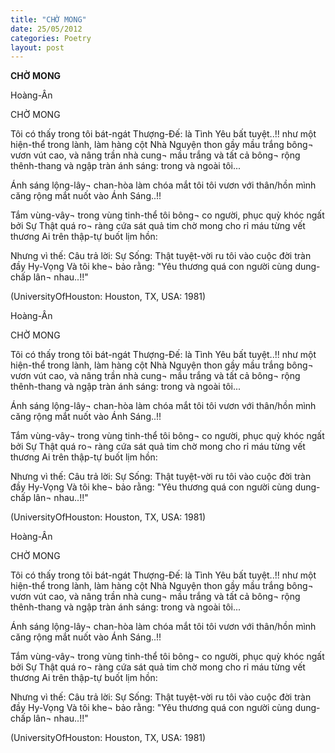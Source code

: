 ```yaml
---
title: "CHỜ MONG"
date: 25/05/2012
categories: Poetry
layout: post
---
```


**CHỜ MONG**

Hoàng-Ân

CHỜ MONG


Tôi có thấy trong tôi bát-ngát
Thượng-Đế: là
              Tình Yêu bất tuyệt..!!
như một hiện-thể trong lành,
làm hàng cột Nhà Nguyện thon gầy mầu trắng
bông¬ vươn vút cao, và nâng trần nhà
cung¬ mầu trắng
và tất cả bông¬ rộng thênh-thang
và ngập tràn ánh sáng: trong và ngoài tôi...

Ánh sáng lộng-lây¬ chan-hòa
làm chóa mắt tôi
tôi vươn với thân/hồn mình
căng rộng mắt nuốt vào Ánh Sáng..!!

Tắm vùng-vây¬ trong vùng tinh-thể
tôi bông¬ co người, phục quỳ khóc ngất
bởi Sự Thật quá ro¬ ràng
cứa sát quả tim chờ mong cho rỉ máu
từng vết thương Ai trên thập-tự buốt lịm hồn:

Nhưng vì thế: Câu trả lời: Sự Sống:
Thật tuyệt-vời ru tôi vào cuộc đời tràn đầy Hy-Vọng
Và tôi khe¬ bảo rằng:
"Yêu thương quá con người cùng dung-chấp lân¬ nhau..!!"

(UniversityOfHouston: Houston, TX, USA: 1981)

Hoàng-Ân

CHỜ MONG


Tôi có thấy trong tôi bát-ngát
Thượng-Đế: là
              Tình Yêu bất tuyệt..!!
như một hiện-thể trong lành,
làm hàng cột Nhà Nguyện thon gầy mầu trắng
bông¬ vươn vút cao, và nâng trần nhà
cung¬ mầu trắng
và tất cả bông¬ rộng thênh-thang
và ngập tràn ánh sáng: trong và ngoài tôi...

Ánh sáng lộng-lây¬ chan-hòa
làm chóa mắt tôi
tôi vươn với thân/hồn mình
căng rộng mắt nuốt vào Ánh Sáng..!!

Tắm vùng-vây¬ trong vùng tinh-thể
tôi bông¬ co người, phục quỳ khóc ngất
bởi Sự Thật quá ro¬ ràng
cứa sát quả tim chờ mong cho rỉ máu
từng vết thương Ai trên thập-tự buốt lịm hồn:

Nhưng vì thế: Câu trả lời: Sự Sống:
Thật tuyệt-vời ru tôi vào cuộc đời tràn đầy Hy-Vọng
Và tôi khe¬ bảo rằng:
"Yêu thương quá con người cùng dung-chấp lân¬ nhau..!!"

(UniversityOfHouston: Houston, TX, USA: 1981)

Hoàng-Ân

CHỜ MONG


Tôi có thấy trong tôi bát-ngát
Thượng-Đế: là
              Tình Yêu bất tuyệt..!!
như một hiện-thể trong lành,
làm hàng cột Nhà Nguyện thon gầy mầu trắng
bông¬ vươn vút cao, và nâng trần nhà
cung¬ mầu trắng
và tất cả bông¬ rộng thênh-thang
và ngập tràn ánh sáng: trong và ngoài tôi...

Ánh sáng lộng-lây¬ chan-hòa
làm chóa mắt tôi
tôi vươn với thân/hồn mình
căng rộng mắt nuốt vào Ánh Sáng..!!

Tắm vùng-vây¬ trong vùng tinh-thể
tôi bông¬ co người, phục quỳ khóc ngất
bởi Sự Thật quá ro¬ ràng
cứa sát quả tim chờ mong cho rỉ máu
từng vết thương Ai trên thập-tự buốt lịm hồn:

Nhưng vì thế: Câu trả lời: Sự Sống:
Thật tuyệt-vời ru tôi vào cuộc đời tràn đầy Hy-Vọng
Và tôi khe¬ bảo rằng:
"Yêu thương quá con người cùng dung-chấp lân¬ nhau..!!"

(UniversityOfHouston: Houston, TX, USA: 1981)
